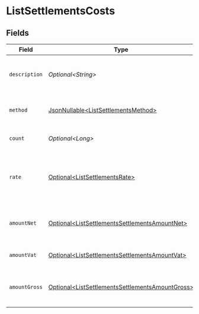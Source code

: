# ListSettlementsCosts


## Fields

| Field                                                                                                                | Type                                                                                                                 | Required                                                                                                             | Description                                                                                                          | Example                                                                                                              |
| -------------------------------------------------------------------------------------------------------------------- | -------------------------------------------------------------------------------------------------------------------- | -------------------------------------------------------------------------------------------------------------------- | -------------------------------------------------------------------------------------------------------------------- | -------------------------------------------------------------------------------------------------------------------- |
| `description`                                                                                                        | *Optional\<String>*                                                                                                  | :heavy_minus_sign:                                                                                                   | A description of the cost subtotal                                                                                   | Credit card - Visa debit consumer domestic                                                                           |
| `method`                                                                                                             | [JsonNullable\<ListSettlementsMethod>](../../models/operations/ListSettlementsMethod.md)                             | :heavy_minus_sign:                                                                                                   | The payment method, if applicable                                                                                    | creditcard                                                                                                           |
| `count`                                                                                                              | *Optional\<Long>*                                                                                                    | :heavy_minus_sign:                                                                                                   | The number of fees                                                                                                   | 10                                                                                                                   |
| `rate`                                                                                                               | [Optional\<ListSettlementsRate>](../../models/operations/ListSettlementsRate.md)                                     | :heavy_minus_sign:                                                                                                   | The service rates, further divided into `fixed` and `percentage` costs.                                              |                                                                                                                      |
| `amountNet`                                                                                                          | [Optional\<ListSettlementsSettlementsAmountNet>](../../models/operations/ListSettlementsSettlementsAmountNet.md)     | :heavy_minus_sign:                                                                                                   | The net total cost, i.e. excluding VAT                                                                               |                                                                                                                      |
| `amountVat`                                                                                                          | [Optional\<ListSettlementsSettlementsAmountVat>](../../models/operations/ListSettlementsSettlementsAmountVat.md)     | :heavy_minus_sign:                                                                                                   | The applicable VAT                                                                                                   |                                                                                                                      |
| `amountGross`                                                                                                        | [Optional\<ListSettlementsSettlementsAmountGross>](../../models/operations/ListSettlementsSettlementsAmountGross.md) | :heavy_minus_sign:                                                                                                   | The gross total cost, i.e. including VAT                                                                             |                                                                                                                      |